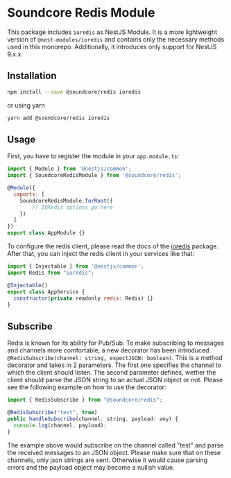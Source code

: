 # Soundcore Redis Module
This package includes `ioredis` as NestJS Module.
It is a more lightweight version of `@nest-modules/ioredis` and contains only the necessary methods used in this monorepo.
Additionally, it introduces only support for NestJS 9.x.x

## Installation
```bash
npm install --save @soundcore/redis ioredis
```
or using yarn
```bash
yarn add @soundcore/redis ioredis
```

## Usage
First, you have to register the module in your `app.module.ts`:
```javascript
import { Module } from '@nestjs/common';
import { SoundcoreRedisModule } from '@soundcore/redis';

@Module({
  imports: [
    SoundcoreRedisModule.forRoot({
        // IORedis options go here
    })
  ]
})
export class AppModule {}
```
To configure the redis client, please read the docs of the [ioredis](https://github.com/luin/ioredis) package.
After that, you can inject the redis client in your services like that:
```javascript
import { Injectable } from '@nestjs/common';
import Redis from "ioredis";

@Injectable()
export class AppService {
  constructor(private readonly redis: Redis) {}
}
```

## Subscribe
Redis is known for its ability for Pub/Sub. To make subscribing to messages and channels more comfortable, a new decorator has been introduced: `@RedisSubscribe(channel: string, expectJSON: boolean)`. This is a method decorator and takes in 2 parameters. The first one specifies the channel to which the client should listen. The second parameter defines, wether the client should parse the JSON string to an actual JSON object or not. Please see the following example on how to use the decorator:

```javascript
import { RedisSubscribe } from "@soundcore/redis";

@RedisSubscribe("test", true)
public handleSubscribe(channel: string, payload: any) {
  console.log(channel, payload);
}

```

The example above would subscribe on the channel called "test" and parse the received messages to an JSON object. Please make sure that on these channels, only json strings
are sent. Otherwise it would cause parsing errors and the payload object may become a nullish value.